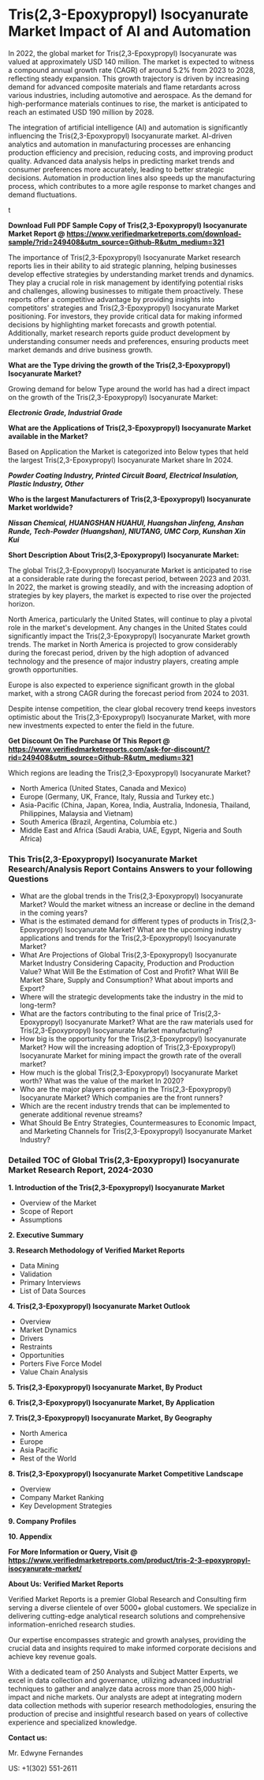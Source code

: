 <meta name="title" content="Global Tris(2,3-Epoxypropyl) Isocyanurate Market Impact of AI and Automation"><meta name="description" content="In 2022, the global market for Tris(2,3-Epoxypropyl) Isocyanurate was valued at approximately USD 140 million. The market is expected to witness a compound annual grow"><meta name="title" content="Tris(2,3-Epoxypropyl) Isocyanurate Market Size, Share, Scope, Trends, Growth, Opportunities, Analysis, Forecast"><h1>Tris(2,3-Epoxypropyl) Isocyanurate Market Impact of AI and Automation</h1><p>In 2022, the global market for Tris(2,3-Epoxypropyl) Isocyanurate was valued at approximately USD 140 million. The market is expected to witness a compound annual growth rate (CAGR) of around 5.2% from 2023 to 2028, reflecting steady expansion. This growth trajectory is driven by increasing demand for advanced composite materials and flame retardants across various industries, including automotive and aerospace. As the demand for high-performance materials continues to rise, the market is anticipated to reach an estimated USD 190 million by 2028.</p><p>The integration of artificial intelligence (AI) and automation is significantly influencing the Tris(2,3-Epoxypropyl) Isocyanurate market. AI-driven analytics and automation in manufacturing processes are enhancing production efficiency and precision, reducing costs, and improving product quality. Advanced data analysis helps in predicting market trends and consumer preferences more accurately, leading to better strategic decisions. Automation in production lines also speeds up the manufacturing process, which contributes to a more agile response to market changes and demand fluctuations.</p>t</p><p id="" class=""><strong>Download Full PDF Sample Copy of Tris(2,3-Epoxypropyl) Isocyanurate Market Report @ <a href="https://www.verifiedmarketreports.com/download-sample/?rid=249408&utm_source=Github-R&utm_medium=321" target="_blank">https://www.verifiedmarketreports.com/download-sample/?rid=249408&utm_source=Github-R&utm_medium=321</a></strong></p><p>The importance of&nbsp;Tris(2,3-Epoxypropyl) Isocyanurate Market research reports lies in their ability to aid strategic planning, helping businesses develop effective strategies by understanding market trends and dynamics. They play a crucial role in risk management by identifying potential risks and challenges, allowing businesses to mitigate them proactively. These reports offer a competitive advantage by providing insights into competitors' strategies and Tris(2,3-Epoxypropyl) Isocyanurate Market positioning. For investors, they provide critical data for making informed decisions by highlighting market forecasts and growth potential. Additionally, market research reports guide product development by understanding consumer needs and preferences, ensuring products meet market demands and drive business growth.</p><p><strong>What are the&nbsp;Type driving the growth of the Tris(2,3-Epoxypropyl) Isocyanurate Market?</strong></p><p id="" class="">Growing demand for below Type around the world has had a direct impact on the growth of the Tris(2,3-Epoxypropyl) Isocyanurate Market:</p><em><strong>Electronic Grade, Industrial Grade</strong></em></p><strong>What are the&nbsp;Applications&nbsp;of Tris(2,3-Epoxypropyl) Isocyanurate Market available in the Market?</strong></p><p id="" class="">Based on Application the Market is categorized into Below types that held the largest Tris(2,3-Epoxypropyl) Isocyanurate Market share In 2024.</p><em><strong>Powder Coating Industry, Printed Circuit Board, Electrical Insulation, Plastic Industry, Other</strong></em></p><strong>Who is the largest Manufacturers of Tris(2,3-Epoxypropyl) Isocyanurate Market worldwide?</strong></p><p><em><strong>Nissan Chemical, HUANGSHAN HUAHUI, Huangshan Jinfeng, Anshan Runde, Tech-Powder (Huangshan), NIUTANG, UMC Corp, Kunshan Xin Kui</strong></em></p><p id="" class=""><strong>Short Description About Tris(2,3-Epoxypropyl) Isocyanurate Market:</strong></p><p>The global Tris(2,3-Epoxypropyl) Isocyanurate Market is anticipated to rise at a considerable rate during the forecast period, between 2023 and 2031. In 2022, the market is growing steadily, and with the increasing adoption of strategies by key players, the market is expected to rise over the projected horizon.</p><p>North America, particularly the United States, will continue to play a pivotal role in the market's development. Any changes in the United States could significantly impact the Tris(2,3-Epoxypropyl) Isocyanurate Market growth trends. The market in North America is projected to grow considerably during the forecast period, driven by the high adoption of advanced technology and the presence of major industry players, creating ample growth opportunities.</p><p>Europe is also expected to experience significant growth in the global market, with a strong CAGR during the forecast period from 2024 to 2031.</p><p>Despite intense competition, the clear global recovery trend keeps investors optimistic about the Tris(2,3-Epoxypropyl) Isocyanurate Market, with more new investments expected to enter the field in the future.</p><p id="" class=""><strong>Get Discount On The Purchase Of This Report @ <a href="https://www.verifiedmarketreports.com/ask-for-discount/?rid=249408&utm_source=Github-R&utm_medium=321" target="_blank">https://www.verifiedmarketreports.com/ask-for-discount/?rid=249408&utm_source=Github-R&utm_medium=321</a></strong></p>Which regions are leading the Tris(2,3-Epoxypropyl) Isocyanurate Market?</p><ul><li>North America (United States, Canada and Mexico)</li><li>Europe (Germany, UK, France, Italy, Russia and Turkey etc.)</li><li>Asia-Pacific (China, Japan, Korea, India, Australia, Indonesia, Thailand, Philippines, Malaysia and Vietnam)</li><li>South America (Brazil, Argentina, Columbia etc.)</li><li>Middle East and Africa (Saudi Arabia, UAE, Egypt, Nigeria and South Africa)</li></ul><h3 id="" class="">This Tris(2,3-Epoxypropyl) Isocyanurate Market Research/Analysis Report Contains Answers to your following Questions</h3><ul><li>What are the global trends in the Tris(2,3-Epoxypropyl) Isocyanurate Market? Would the market witness an increase or decline in the demand in the coming years?</li><li>What is the estimated demand for different types of products in Tris(2,3-Epoxypropyl) Isocyanurate Market? What are the upcoming industry applications and trends for the Tris(2,3-Epoxypropyl) Isocyanurate Market?</li><li>What Are Projections of Global Tris(2,3-Epoxypropyl) Isocyanurate Market Industry Considering Capacity, Production and Production Value? What Will Be the Estimation of Cost and Profit? What Will Be Market Share, Supply and Consumption? What about imports and Export?</li><li>Where will the strategic developments take the industry in the mid to long-term?</li><li>What are the factors contributing to the final price of Tris(2,3-Epoxypropyl) Isocyanurate Market? What are the raw materials used for Tris(2,3-Epoxypropyl) Isocyanurate Market manufacturing?</li><li>How big is the opportunity for the Tris(2,3-Epoxypropyl) Isocyanurate Market? How will the increasing adoption of Tris(2,3-Epoxypropyl) Isocyanurate Market for mining impact the growth rate of the overall market?</li><li>How much is the global Tris(2,3-Epoxypropyl) Isocyanurate Market worth? What was the value of the market In 2020?</li><li>Who are the major players operating in the Tris(2,3-Epoxypropyl) Isocyanurate Market? Which companies are the front runners?</li><li>Which are the recent industry trends that can be implemented to generate additional revenue streams?</li><li>What Should Be Entry Strategies, Countermeasures to Economic Impact, and Marketing Channels for Tris(2,3-Epoxypropyl) Isocyanurate Market Industry?</li></ul><h3 id="" class="">Detailed TOC of Global Tris(2,3-Epoxypropyl) Isocyanurate Market Research Report, 2024-2030</h3><p id="" class=""><strong>1. Introduction of the Tris(2,3-Epoxypropyl) Isocyanurate Market</strong></p><ul><li>Overview of the Market</li><li>Scope of Report</li><li>Assumptions</li></ul><p id="" class=""><strong>2. Executive Summary</strong></p><p id="" class=""><strong>3. Research Methodology of Verified Market Reports</strong></p><ul><li>Data Mining</li><li>Validation</li><li>Primary Interviews</li><li>List of Data Sources</li></ul><p id="" class=""><strong>4. Tris(2,3-Epoxypropyl) Isocyanurate Market Outlook</strong></p><ul><li>Overview</li><li>Market Dynamics</li><li>Drivers</li><li>Restraints</li><li>Opportunities</li><li>Porters Five Force Model</li><li>Value Chain Analysis</li></ul><p id="" class=""><strong>5. Tris(2,3-Epoxypropyl) Isocyanurate Market, By Product</strong></p><p id="" class=""><strong>6. Tris(2,3-Epoxypropyl) Isocyanurate Market, By Application</strong></p><p id="" class=""><strong>7. Tris(2,3-Epoxypropyl) Isocyanurate Market, By Geography</strong></p><ul><li>North America</li><li>Europe</li><li>Asia Pacific</li><li>Rest of the World</li></ul><p id="" class=""><strong>8. Tris(2,3-Epoxypropyl) Isocyanurate Market Competitive Landscape</strong></p><ul><li>Overview</li><li>Company Market Ranking</li><li>Key Development Strategies</li></ul><p id="" class=""><strong>9. Company Profiles</strong></p><p id="" class=""><strong>10. Appendix</strong></p><p id="" class=""><strong>For More Information or Query, Visit @ <a href="https://www.verifiedmarketreports.com/product/tris-2-3-epoxypropyl-isocyanurate-market/" target="_blank">https://www.verifiedmarketreports.com/product/tris-2-3-epoxypropyl-isocyanurate-market/</a></strong></p><p id="" class=""><strong>About Us: Verified Market Reports</strong></p><p id="" class="">Verified Market Reports is a premier Global Research and Consulting firm serving a diverse clientele of over 5000+ global customers. We specialize in delivering cutting-edge analytical research solutions and comprehensive information-enriched research studies.</p><p id="" class="">Our expertise encompasses strategic and growth analyses, providing the crucial data and insights required to make informed corporate decisions and achieve key revenue goals.</p><p id="" class="">With a dedicated team of 250 Analysts and Subject Matter Experts, we excel in data collection and governance, utilizing advanced industrial techniques to gather and analyze data across more than 25,000 high-impact and niche markets. Our analysts are adept at integrating modern data collection methods with superior research methodologies, ensuring the production of precise and insightful research based on years of collective experience and specialized knowledge.</p><p id="" class=""><strong>Contact us:</strong></p><p id="" class="">Mr. Edwyne Fernandes</p><p id="" class="">US: +1(302) 551-2611</p>